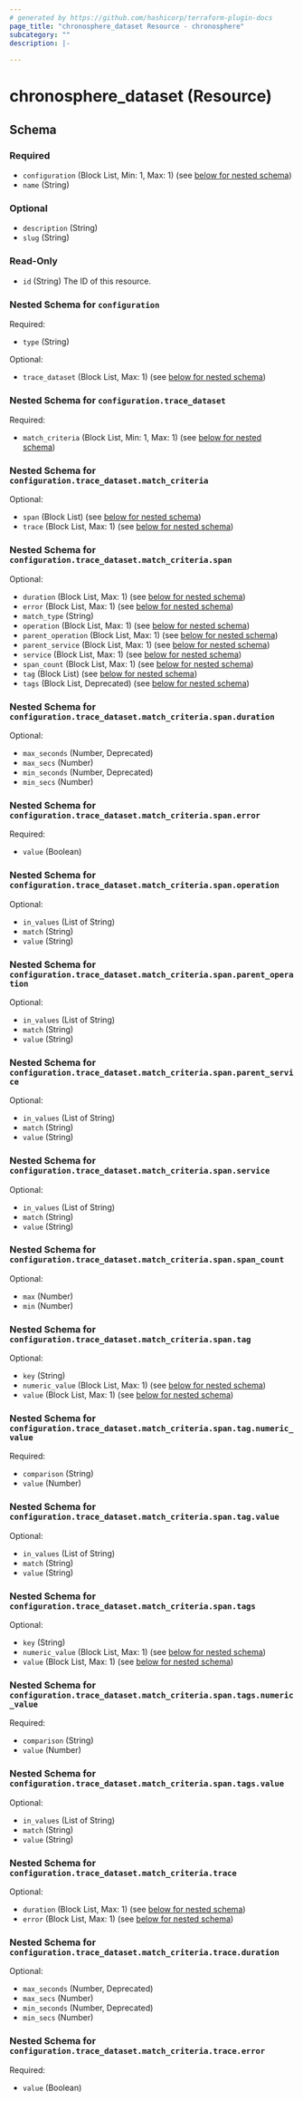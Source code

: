 ```yaml
---
# generated by https://github.com/hashicorp/terraform-plugin-docs
page_title: "chronosphere_dataset Resource - chronosphere"
subcategory: ""
description: |-
  
---
```


# chronosphere_dataset (Resource)





<!-- schema generated by tfplugindocs -->
## Schema

### Required

- `configuration` (Block List, Min: 1, Max: 1) (see [below for nested schema](#nestedblock--configuration))
- `name` (String)

### Optional

- `description` (String)
- `slug` (String)

### Read-Only

- `id` (String) The ID of this resource.

<a id="nestedblock--configuration"></a>
### Nested Schema for `configuration`

Required:

- `type` (String)

Optional:

- `trace_dataset` (Block List, Max: 1) (see [below for nested schema](#nestedblock--configuration--trace_dataset))

<a id="nestedblock--configuration--trace_dataset"></a>
### Nested Schema for `configuration.trace_dataset`

Required:

- `match_criteria` (Block List, Min: 1, Max: 1) (see [below for nested schema](#nestedblock--configuration--trace_dataset--match_criteria))

<a id="nestedblock--configuration--trace_dataset--match_criteria"></a>
### Nested Schema for `configuration.trace_dataset.match_criteria`

Optional:

- `span` (Block List) (see [below for nested schema](#nestedblock--configuration--trace_dataset--match_criteria--span))
- `trace` (Block List, Max: 1) (see [below for nested schema](#nestedblock--configuration--trace_dataset--match_criteria--trace))

<a id="nestedblock--configuration--trace_dataset--match_criteria--span"></a>
### Nested Schema for `configuration.trace_dataset.match_criteria.span`

Optional:

- `duration` (Block List, Max: 1) (see [below for nested schema](#nestedblock--configuration--trace_dataset--match_criteria--span--duration))
- `error` (Block List, Max: 1) (see [below for nested schema](#nestedblock--configuration--trace_dataset--match_criteria--span--error))
- `match_type` (String)
- `operation` (Block List, Max: 1) (see [below for nested schema](#nestedblock--configuration--trace_dataset--match_criteria--span--operation))
- `parent_operation` (Block List, Max: 1) (see [below for nested schema](#nestedblock--configuration--trace_dataset--match_criteria--span--parent_operation))
- `parent_service` (Block List, Max: 1) (see [below for nested schema](#nestedblock--configuration--trace_dataset--match_criteria--span--parent_service))
- `service` (Block List, Max: 1) (see [below for nested schema](#nestedblock--configuration--trace_dataset--match_criteria--span--service))
- `span_count` (Block List, Max: 1) (see [below for nested schema](#nestedblock--configuration--trace_dataset--match_criteria--span--span_count))
- `tag` (Block List) (see [below for nested schema](#nestedblock--configuration--trace_dataset--match_criteria--span--tag))
- `tags` (Block List, Deprecated) (see [below for nested schema](#nestedblock--configuration--trace_dataset--match_criteria--span--tags))

<a id="nestedblock--configuration--trace_dataset--match_criteria--span--duration"></a>
### Nested Schema for `configuration.trace_dataset.match_criteria.span.duration`

Optional:

- `max_seconds` (Number, Deprecated)
- `max_secs` (Number)
- `min_seconds` (Number, Deprecated)
- `min_secs` (Number)


<a id="nestedblock--configuration--trace_dataset--match_criteria--span--error"></a>
### Nested Schema for `configuration.trace_dataset.match_criteria.span.error`

Required:

- `value` (Boolean)


<a id="nestedblock--configuration--trace_dataset--match_criteria--span--operation"></a>
### Nested Schema for `configuration.trace_dataset.match_criteria.span.operation`

Optional:

- `in_values` (List of String)
- `match` (String)
- `value` (String)


<a id="nestedblock--configuration--trace_dataset--match_criteria--span--parent_operation"></a>
### Nested Schema for `configuration.trace_dataset.match_criteria.span.parent_operation`

Optional:

- `in_values` (List of String)
- `match` (String)
- `value` (String)


<a id="nestedblock--configuration--trace_dataset--match_criteria--span--parent_service"></a>
### Nested Schema for `configuration.trace_dataset.match_criteria.span.parent_service`

Optional:

- `in_values` (List of String)
- `match` (String)
- `value` (String)


<a id="nestedblock--configuration--trace_dataset--match_criteria--span--service"></a>
### Nested Schema for `configuration.trace_dataset.match_criteria.span.service`

Optional:

- `in_values` (List of String)
- `match` (String)
- `value` (String)


<a id="nestedblock--configuration--trace_dataset--match_criteria--span--span_count"></a>
### Nested Schema for `configuration.trace_dataset.match_criteria.span.span_count`

Optional:

- `max` (Number)
- `min` (Number)


<a id="nestedblock--configuration--trace_dataset--match_criteria--span--tag"></a>
### Nested Schema for `configuration.trace_dataset.match_criteria.span.tag`

Optional:

- `key` (String)
- `numeric_value` (Block List, Max: 1) (see [below for nested schema](#nestedblock--configuration--trace_dataset--match_criteria--span--tag--numeric_value))
- `value` (Block List, Max: 1) (see [below for nested schema](#nestedblock--configuration--trace_dataset--match_criteria--span--tag--value))

<a id="nestedblock--configuration--trace_dataset--match_criteria--span--tag--numeric_value"></a>
### Nested Schema for `configuration.trace_dataset.match_criteria.span.tag.numeric_value`

Required:

- `comparison` (String)
- `value` (Number)


<a id="nestedblock--configuration--trace_dataset--match_criteria--span--tag--value"></a>
### Nested Schema for `configuration.trace_dataset.match_criteria.span.tag.value`

Optional:

- `in_values` (List of String)
- `match` (String)
- `value` (String)



<a id="nestedblock--configuration--trace_dataset--match_criteria--span--tags"></a>
### Nested Schema for `configuration.trace_dataset.match_criteria.span.tags`

Optional:

- `key` (String)
- `numeric_value` (Block List, Max: 1) (see [below for nested schema](#nestedblock--configuration--trace_dataset--match_criteria--span--tags--numeric_value))
- `value` (Block List, Max: 1) (see [below for nested schema](#nestedblock--configuration--trace_dataset--match_criteria--span--tags--value))

<a id="nestedblock--configuration--trace_dataset--match_criteria--span--tags--numeric_value"></a>
### Nested Schema for `configuration.trace_dataset.match_criteria.span.tags.numeric_value`

Required:

- `comparison` (String)
- `value` (Number)


<a id="nestedblock--configuration--trace_dataset--match_criteria--span--tags--value"></a>
### Nested Schema for `configuration.trace_dataset.match_criteria.span.tags.value`

Optional:

- `in_values` (List of String)
- `match` (String)
- `value` (String)




<a id="nestedblock--configuration--trace_dataset--match_criteria--trace"></a>
### Nested Schema for `configuration.trace_dataset.match_criteria.trace`

Optional:

- `duration` (Block List, Max: 1) (see [below for nested schema](#nestedblock--configuration--trace_dataset--match_criteria--trace--duration))
- `error` (Block List, Max: 1) (see [below for nested schema](#nestedblock--configuration--trace_dataset--match_criteria--trace--error))

<a id="nestedblock--configuration--trace_dataset--match_criteria--trace--duration"></a>
### Nested Schema for `configuration.trace_dataset.match_criteria.trace.duration`

Optional:

- `max_seconds` (Number, Deprecated)
- `max_secs` (Number)
- `min_seconds` (Number, Deprecated)
- `min_secs` (Number)


<a id="nestedblock--configuration--trace_dataset--match_criteria--trace--error"></a>
### Nested Schema for `configuration.trace_dataset.match_criteria.trace.error`

Required:

- `value` (Boolean)
